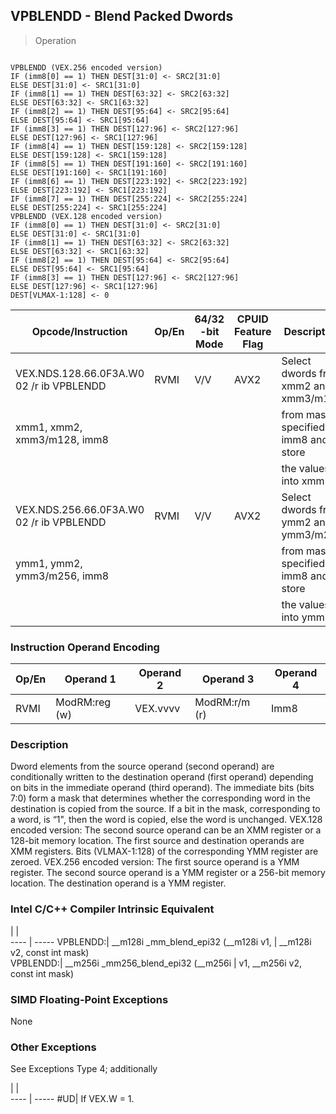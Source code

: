 ## VPBLENDD  -  Blend Packed Dwords

> Operation
``` slim

VPBLENDD (VEX.256 encoded version)
IF (imm8[0] == 1) THEN DEST[31:0] <- SRC2[31:0]
ELSE DEST[31:0] <- SRC1[31:0]
IF (imm8[1] == 1) THEN DEST[63:32] <- SRC2[63:32]
ELSE DEST[63:32] <- SRC1[63:32]
IF (imm8[2] == 1) THEN DEST[95:64] <- SRC2[95:64]
ELSE DEST[95:64] <- SRC1[95:64]
IF (imm8[3] == 1) THEN DEST[127:96] <- SRC2[127:96]
ELSE DEST[127:96] <- SRC1[127:96]
IF (imm8[4] == 1) THEN DEST[159:128] <- SRC2[159:128]
ELSE DEST[159:128] <- SRC1[159:128]
IF (imm8[5] == 1) THEN DEST[191:160] <- SRC2[191:160]
ELSE DEST[191:160] <- SRC1[191:160]
IF (imm8[6] == 1) THEN DEST[223:192] <- SRC2[223:192]
ELSE DEST[223:192] <- SRC1[223:192]
IF (imm8[7] == 1) THEN DEST[255:224] <- SRC2[255:224]
ELSE DEST[255:224] <- SRC1[255:224]
VPBLENDD (VEX.128 encoded version)
IF (imm8[0] == 1) THEN DEST[31:0] <- SRC2[31:0]
ELSE DEST[31:0] <- SRC1[31:0]
IF (imm8[1] == 1) THEN DEST[63:32] <- SRC2[63:32]
ELSE DEST[63:32] <- SRC1[63:32]
IF (imm8[2] == 1) THEN DEST[95:64] <- SRC2[95:64]
ELSE DEST[95:64] <- SRC1[95:64]
IF (imm8[3] == 1) THEN DEST[127:96] <- SRC2[127:96]
ELSE DEST[127:96] <- SRC1[127:96]
DEST[VLMAX-1:128] <- 0

```

 Opcode/Instruction                      | Op/En| 64/32 -bit Mode| CPUID Feature Flag| Description                          
 ---  | --- | --- | --- | ---
 VEX.NDS.128.66.0F3A.W0 02 /r ib VPBLENDD| RVMI | V/V            | AVX2              | Select dwords from xmm2 and xmm3/m128
 xmm1, xmm2, xmm3/m128, imm8             |      |                |                   | from mask specified in imm8 and store
                                         |      |                |                   | the values into xmm1.                
 VEX.NDS.256.66.0F3A.W0 02 /r ib VPBLENDD| RVMI | V/V            | AVX2              | Select dwords from ymm2 and ymm3/m256
 ymm1, ymm2, ymm3/m256, imm8             |      |                |                   | from mask specified in imm8 and store
                                         |      |                |                   | the values into ymm1.                

### Instruction Operand Encoding
 Op/En| Operand 1    | Operand 2| Operand 3    | Operand 4
 ---  | --- | --- | --- | ---
 RVMI | ModRM:reg (w)| VEX.vvvv | ModRM:r/m (r)| Imm8     

### Description
Dword elements from the source operand (second operand) are conditionally written
to the destination operand (first operand) depending on bits in the immediate
operand (third operand). The immediate bits (bits 7:0) form a mask that determines
whether the corresponding word in the destination is copied from the source.
If a bit in the mask, corresponding to a word, is “1\", then the word is copied,
else the word is unchanged. VEX.128 encoded version: The second source operand
can be an XMM register or a 128-bit memory location. The first source and destination
operands are XMM registers. Bits (VLMAX-1:128) of the corresponding YMM register
are zeroed. VEX.256 encoded version: The first source operand is a YMM register.
The second source operand is a YMM register or a 256-bit memory location. The
destination operand is a YMM register.



### Intel C/C++ Compiler Intrinsic Equivalent
   | |  
---- | -----
 VPBLENDD:| __m128i _mm_blend_epi32 (__m128i v1,
          | __m128i v2, const int mask)         
 VPBLENDD:| __m256i _mm256_blend_epi32 (__m256i 
          | v1, __m256i v2, const int mask)     

### SIMD Floating-Point Exceptions
None


### Other Exceptions
See Exceptions Type 4; additionally

   | |  
---- | -----
 #UD| If VEX.W = 1.
